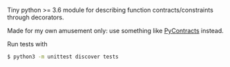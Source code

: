 Tiny python >= 3.6 module for describing function contracts/constraints through decorators.

Made for my own amusement only: use something like [PyContracts](https://andreacensi.github.io/contracts/) instead.

Run tests with
```bash
$ python3 -m unittest discover tests
```
